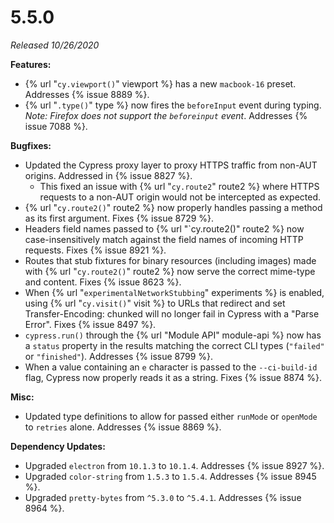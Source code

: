 # 5.5.0

*Released 10/26/2020*

**Features:**

- {% url "`cy.viewport()`" viewport %} has a new `macbook-16` preset. Addresses {% issue 8889 %}.
- {% url "`.type()`" type %} now fires the `beforeInput` event during typing. *Note: Firefox does not support the `beforeinput` event*. Addresses {% issue 7088 %}.

**Bugfixes:**

- Updated the Cypress proxy layer to proxy HTTPS traffic from non-AUT origins. Addressed in {% issue 8827 %}.
  - This fixed an issue with {% url "`cy.route2`" route2 %} where HTTPS requests to a non-AUT origin would not be intercepted as expected.
- {% url "`cy.route2()`" route2 %} now properly handles passing a method as its first argument. Fixes {% issue 8729 %}.
- Headers field names passed to {% url "`cy.route2()" route2 %} now case-insensitively match against the field names of incoming HTTP requests. Fixes {% issue 8921 %}.
- Routes that stub fixtures for binary resources (including images) made with {% url "`cy.route2()`" route2 %} now serve the correct mime-type and content. Fixes {% issue 8623 %}.
- When {% url "`experimentalNetworkStubbing`" experiments %} is enabled, using {% url "`cy.visit()`" visit %} to URLs that redirect and set Transfer-Encoding: chunked will no longer fail in Cypress with a "Parse Error". Fixes {% issue 8497 %}.
- `cypress.run()` through the {% url "Module API" module-api %} now has a `status` property in the results matching the correct CLI types (`"failed"` or `"finished"`). Addresses {% issue 8799 %}.
- When a value containing an `e` character is passed to the `--ci-build-id` flag, Cypress now properly reads it as a string. Fixes {% issue 8874 %}.

**Misc:**

- Updated type definitions to allow for passed either `runMode` or `openMode` to `retries` alone. Addresses {% issue 8869 %}.

**Dependency Updates:**

- Upgraded `electron` from `10.1.3` to `10.1.4`. Addresses {% issue 8927 %}.
- Upgraded `color-string` from `1.5.3` to `1.5.4`. Addresses {% issue 8945 %}.
- Upgraded `pretty-bytes` from `^5.3.0` to `^5.4.1`. Addresses {% issue 8964 %}.
